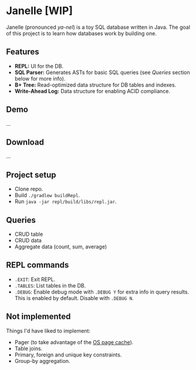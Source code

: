 # Janelle [WIP]
Janelle (pronounced *ya-nel*) is a toy SQL database written in Java. The goal of this project is to learn how databases work by building one.

## Features
- __REPL:__ UI for the DB.
- __SQL Parser:__ Generates ASTs for basic SQL queries (see _Queries_ section below for more info).
- __B+ Tree:__ Read-optimized data structure for DB tables and indexes.
- __Write-Ahead Log:__ Data structure for enabling ACID compliance.

## Demo
...

## Download
...

## Project setup
- Clone repo.
- Build `./gradlew buildRepl`.
- Run `java -jar repl/build/libs/repl.jar`.

## Queries
- CRUD table
- CRUD data
- Aggregate data (count, sum, average)

## REPL commands
- `.EXIT`: Exit REPL.
- `.TABLES`: List tables in the DB.
- `.DEBUG`: Enable debug mode with `.DEBUG Y` for extra info in query results. This is enabled by default. Disable with `.DEBUG N`.

## Not implemented
Things I'd have liked to implement:
- Pager (to take advantage of the [OS page cache](https://en.wikipedia.org/wiki/Page_cache)).
- Table joins.
- Primary, foreign and unique key constraints.
- Group-by aggregation.
